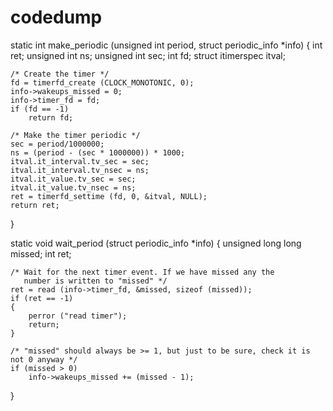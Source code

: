 # codedump

static int make_periodic (unsigned int period, struct periodic_info *info)
{
	int ret;
	unsigned int ns;
	unsigned int sec;
	int fd;
	struct itimerspec itval;

	/* Create the timer */
	fd = timerfd_create (CLOCK_MONOTONIC, 0);
	info->wakeups_missed = 0;
	info->timer_fd = fd;
	if (fd == -1)
		return fd;

	/* Make the timer periodic */
	sec = period/1000000;
	ns = (period - (sec * 1000000)) * 1000;
	itval.it_interval.tv_sec = sec;
	itval.it_interval.tv_nsec = ns;
	itval.it_value.tv_sec = sec;
	itval.it_value.tv_nsec = ns;
	ret = timerfd_settime (fd, 0, &itval, NULL);
	return ret;
}

static void wait_period (struct periodic_info *info)
{
	unsigned long long missed;
	int ret;

	/* Wait for the next timer event. If we have missed any the
	   number is written to "missed" */
	ret = read (info->timer_fd, &missed, sizeof (missed));
	if (ret == -1)
	{
		perror ("read timer");
		return;
	}

	/* "missed" should always be >= 1, but just to be sure, check it is not 0 anyway */
	if (missed > 0)
		info->wakeups_missed += (missed - 1);
}
